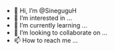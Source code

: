 - 👋 Hi, I’m @SineguguH
- 👀 I’m interested in ...
- 🌱 I’m currently learning ...
- 💞️ I’m looking to collaborate on ...
- 📫 How to reach me ...

<!---
SineguguH/SineguguH is a ✨ special ✨ repository because its `README.md` (this file) appears on your GitHub profile.
You can click the Preview link to take a look at your changes.
--->
